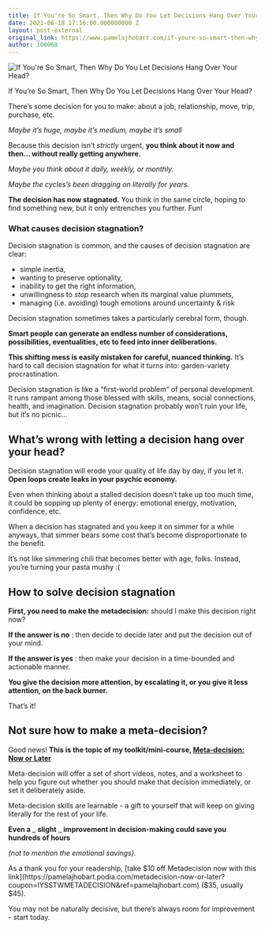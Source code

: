 ```yaml
---
title: If You're So Smart, Then Why Do You Let Decisions Hang Over Your Head?
date: 2021-06-18 17:16:00.000000000 Z
layout: post-external
original_link: https://www.pamelajhobart.com/if-youre-so-smart-then-why-do-you-let-decisions-hang-over-your-head/
author: 100068
---
```


 ![If You're So Smart, Then Why Do You Let Decisions Hang Over Your Head?](https://www.pamelajhobart.com/content/images/2021/09/arrows-sunset.jpeg)

If You’re So Smart, Then Why Do You Let Decisions Hang Over Your Head?

There’s some decision for you to make: about a job, relationship, move, trip, purchase, etc.

_Maybe it’s huge, maybe it’s medium, maybe it’s small_

Because this decision isn’t _strictly_ urgent, **you think about it now and then… without really getting anywhere.**

_Maybe you think about it daily, weekly, or monthly._

_Maybe the cycles’s been dragging on literally for years._

**The decision has now stagnated.** You think in the same circle, hoping to find something new, but it only entrenches you further. Fun!

### What causes decision stagnation?

Decision stagnation is common, and the causes of decision stagnation are clear:

- simple inertia,
- wanting to preserve optionality,
- inability to get the right information,
- unwillingness to _stop_ research when its marginal value plummets,
- managing (i.e. avoiding) tough emotions around uncertainty & risk

Decision stagnation sometimes takes a particularly cerebral form, though.

**Smart people can generate an endless number of considerations, possibilities, eventualities, etc to feed into inner deliberations.**

**This shifting mess is easily mistaken for careful, nuanced thinking.** It’s hard to call decision stagnation for what it turns into: garden-variety procrastination.

Decision stagnation is like a “first-world problem” of personal development. It runs rampant among those blessed with skills, means, social connections, health, and imagination. Decision stagnation probably won’t ruin your life, but it’s no picnic…

## What’s wrong with letting a decision hang over your head?

Decision stagnation will erode your quality of life day by day, if you let it. **Open loops create leaks in your psychic economy.**

Even when thinking about a stalled decision doesn’t take up too much time, it could be sopping up plenty of energy: emotional energy, motivation, confidence, etc.

When a decision has stagnated and you keep it on simmer for a while anyways, that simmer bears some cost that’s become disproportionate to the benefit.

It’s not like simmering chili that becomes better with age, folks. Instead, you’re turning your pasta mushy :(

## How to solve decision stagnation

**First, you need to make the**  **metadecision:** should I make this decision right now?

**If the answer is no** : then decide to decide later and put the decision out of your mind.

**If the answer is yes** : then make your decision in a time-bounded and actionable manner.

**You give the decision more attention, by escalating it, or you give it less attention, on the back burner.**

That’s it!

## Not sure how to make a meta-decision?

Good news! **This is the topic of my toolkit/mini-course, [Meta-decision: Now or Later](https://pamelajhobart.podia.com/metadecision-now-or-later?coupon=IYSSTWMETADECISION&ref=pamelajhobart.com)**

Meta-decision will offer a set of short videos, notes, and a worksheet to help you figure out whether you should make that decision immediately, or set it deliberately aside.

Meta-decision skills are learnable - a gift to yourself that will keep on giving literally for the rest of your life.

**Even a** _ **slight** _ **improvement in decision-making could save you hundreds of hours**

_(not to mention the emotional savings)._

As a thank you for your readership, [take $10 off Metadecision now with this link](https://pamelajhobart.podia.com/metadecision-now-or-later?coupon=IYSSTWMETADECISION&ref=pamelajhobart.com) ($35, usually $45).

You may not be naturally decisive, but there’s always room for improvement - start today.

